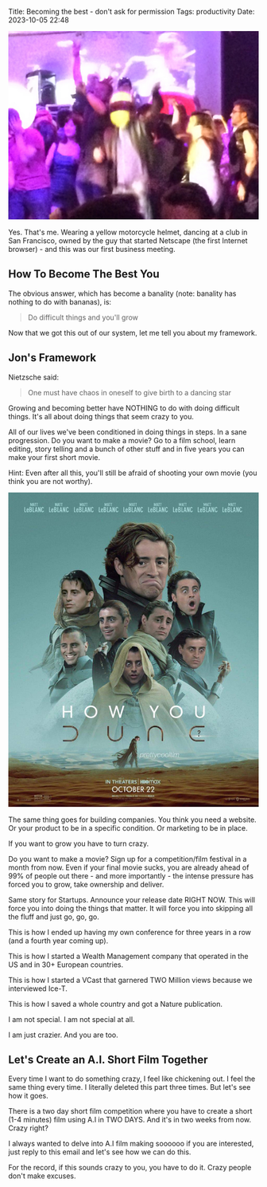 Title: Becoming the best - don't ask for permission
Tags: productivity
Date: 2023-10-05 22:48



![](/images/helmet.jpg)

Yes. That's me. Wearing a yellow motorcycle helmet, dancing at a club in San Francisco, owned by the guy that started Netscape (the first Internet browser) - and this was our first business meeting.


## How To Become The Best You 
The obvious answer, which has become a banality (note: banality has nothing to do with bananas), is:

> Do difficult things and you'll grow

Now that we got this out of our system, let me tell you about my framework.


## Jon's Framework
Nietzsche said:

> One must have chaos in oneself to give birth to a dancing star

Growing and becoming better have NOTHING to do with doing difficult things. It's all about doing things that seem crazy to you.

All of our lives we've been conditioned in doing things in steps. In a sane progression. Do you want to make a movie? Go to a film school, learn editing, story telling and a bunch of other stuff and in five years you can make your first short movie.

Hint: Even after all this, you'll still be afraid of shooting your own movie (you think you are not worthy).

![data is king](/images/dune.jpg)

The same thing goes for building companies. You think you need a website. Or your product to be in a specific condition. Or marketing to be in place.

If you want to grow you have to turn crazy.

Do you want to make a movie? Sign up for a competition/film festival in a month from now. Even if your final movie sucks, you are already ahead of 99% of people out there - and more importantly - the intense pressure has forced you to grow, take ownership and deliver.

Same story for Startups. Announce your release date RIGHT NOW. This will force you into doing the things that matter. It will force you into skipping all the fluff and just go, go, go.

This is how I ended up having my own conference for three years in a row (and a fourth year coming up).

This is how I started a Wealth Management company that operated in the US and in 30+ European countries.

This is how I started a VCast that garnered TWO Million views because we interviewed Ice-T.

This is how I saved a whole country and got a Nature publication.

I am not special. I am not special at all.

I am just crazier. And you are too.


## Let's Create an A.I. Short Film Together

Every time I want to do something crazy, I feel like chickening out. I feel the same thing every time. I literally deleted this part three times. But let's see how it goes.

There is a two day short film competition where you have to create a short (1-4 minutes) film using A.I in TWO DAYS. And it's in two weeks from now. Crazy right?

I always wanted to delve into A.I film making soooooo if you are interested, just reply to this email and let's see how we can do this.

For the record, if this sounds crazy to you, you have to do it. Crazy people don't make excuses.

